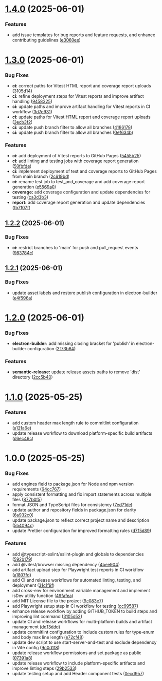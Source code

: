 # [1.4.0](https://github.com/BrainerVirus/electron-react-template/compare/v1.3.0...v1.4.0) (2025-06-01)

### Features

- add issue templates for bug reports and feature requests, and enhance contributing guidelines ([e3060ee](https://github.com/BrainerVirus/electron-react-template/commit/e3060ee88b930d320417e895bafe580d62a614ae))

# [1.3.0](https://github.com/BrainerVirus/electron-react-template/compare/v1.2.2...v1.3.0) (2025-06-01)

### Bug Fixes

- **ci:** correct paths for Vitest HTML report and coverage report uploads ([3105d14](https://github.com/BrainerVirus/electron-react-template/commit/3105d14c36a8db515e837eb0bedace47478eeb41))
- **ci:** refine deployment steps for Vitest reports and improve artifact handling ([9458325](https://github.com/BrainerVirus/electron-react-template/commit/94583253e5aa329cf0a88beffaf58969b1de1350))
- **ci:** update paths and improve artifact handling for Vitest reports in CI workflow ([3d7e931](https://github.com/BrainerVirus/electron-react-template/commit/3d7e9317de379503e93281f32beda324750acc15))
- **ci:** update paths for Vitest HTML report and coverage report uploads ([3ecb3f2](https://github.com/BrainerVirus/electron-react-template/commit/3ecb3f29caeec03bde581c3581aca1e60239321a))
- **ci:** update push branch filter to allow all branches ([4186178](https://github.com/BrainerVirus/electron-react-template/commit/4186178536f0580b9af45cc1b8df8d380c7a660e))
- **ci:** update push branch filter to allow all branches ([0ef634b](https://github.com/BrainerVirus/electron-react-template/commit/0ef634ba9192c6c98c5ceb2f2ad52ef25556b464))

### Features

- **ci:** add deployment of Vitest reports to GitHub Pages ([5455b25](https://github.com/BrainerVirus/electron-react-template/commit/5455b25c041ca4e6e3a8875745a30440a3b750e6))
- **ci:** add linting and testing jobs with coverage report generation ([50fbfde](https://github.com/BrainerVirus/electron-react-template/commit/50fbfde12b1a59636bab675a2f7973027cf56968))
- **ci:** implement deployment of test and coverage reports to GitHub Pages from main branch ([2c619bd](https://github.com/BrainerVirus/electron-react-template/commit/2c619bdd5e5c47dc28c6419faa30155c12b9b113))
- **ci:** rename test job to test_and_coverage and add coverage report generation ([e5569a0](https://github.com/BrainerVirus/electron-react-template/commit/e5569a08a4071720d666edd7339c2ae6a7ac4471))
- **coverage:** add coverage configuration and update dependencies for testing ([ca3d3b3](https://github.com/BrainerVirus/electron-react-template/commit/ca3d3b37daec93fb329565cee1aabe92bd171054))
- **report:** add coverage report generation and update dependencies ([fb7107f](https://github.com/BrainerVirus/electron-react-template/commit/fb7107f816b31bfd9e87099a49a84f5881e0144e))

## [1.2.2](https://github.com/BrainerVirus/electron-react-template/compare/v1.2.1...v1.2.2) (2025-06-01)

### Bug Fixes

- **ci:** restrict branches to 'main' for push and pull_request events ([983784c](https://github.com/BrainerVirus/electron-react-template/commit/983784c63387ebba708a012c7e321572e186a8f1))

## [1.2.1](https://github.com/BrainerVirus/electron-react-template/compare/v1.2.0...v1.2.1) (2025-06-01)

### Bug Fixes

- update asset labels and restore publish configuration in electron-builder ([e4f596a](https://github.com/BrainerVirus/electron-react-template/commit/e4f596a5a6c64b29a369a70699bbe7cad803c433))

# [1.2.0](https://github.com/BrainerVirus/electron-react-template/compare/v1.1.0...v1.2.0) (2025-06-01)

### Bug Fixes

- **electron-builder:** add missing closing bracket for 'publish' in electron-builder configuration ([2f73b84](https://github.com/BrainerVirus/electron-react-template/commit/2f73b84dda5b496e6d8cbc0720adb7914148b2e3))

### Features

- **semantic-release:** update release assets paths to remove 'dist' directory ([2cc5b40](https://github.com/BrainerVirus/electron-react-template/commit/2cc5b40a8c1fe4ba406efa2b8c6caa98cb52d3b0))

# [1.1.0](https://github.com/BrainerVirus/electron-react-template/compare/v1.0.0...v1.1.0) (2025-05-25)

### Features

- add custom header max length rule to commitlint configuration ([a121a6e](https://github.com/BrainerVirus/electron-react-template/commit/a121a6e1df2911df1168c168d0939346b8d9e7b7))
- update release workflow to download platform-specific build artifacts ([d6ec49c](https://github.com/BrainerVirus/electron-react-template/commit/d6ec49cca928fca7f17319373f71f3c3dcc15f20))

# 1.0.0 (2025-05-25)

### Bug Fixes

- add engines field to package.json for Node and npm version requirements ([64cc767](https://github.com/BrainerVirus/electron-react-template/commit/64cc767c9449a14a1e0a6fb42546ee266dc2c703))
- apply consistent formatting and fix import statements across multiple files ([877b0f5](https://github.com/BrainerVirus/electron-react-template/commit/877b0f5cf822dfe9bf0e7c135e64f87966c44fa1))
- format JSON and TypeScript files for consistency ([7ed71de](https://github.com/BrainerVirus/electron-react-template/commit/7ed71dec753db4a35cb3f1636f2f7c1459054bb1))
- update author and repository fields in package.json for clarity ([6a932c0](https://github.com/BrainerVirus/electron-react-template/commit/6a932c05399040de849fc8fbd5e750621b6e35d7))
- update package.json to reflect correct project name and description ([5b4094c](https://github.com/BrainerVirus/electron-react-template/commit/5b4094c0a5af7e24af18d5635f59963f72bf56aa))
- update Prettier configuration for improved formatting rules ([d715d89](https://github.com/BrainerVirus/electron-react-template/commit/d715d89b2a0ed4df15e87405fbec747a3f2fd415))

### Features

- add @typescript-eslint/eslint-plugin and globals to dependencies ([592b179](https://github.com/BrainerVirus/electron-react-template/commit/592b179384ca1493fe21e7a5f9b20023134d315c))
- add @vitest/browser missing dependency ([4bee904](https://github.com/BrainerVirus/electron-react-template/commit/4bee90412a0025558f1fed22e0cee56e93685b0a))
- add artifact upload step for Playwright test reports in CI workflow ([a1807fd](https://github.com/BrainerVirus/electron-react-template/commit/a1807fd0f8614466df31415aff2d53f6b7279287))
- add CI and release workflows for automated linting, testing, and deployment ([31c1f9f](https://github.com/BrainerVirus/electron-react-template/commit/31c1f9fda601573f325e0075e4a4a3ee0da38a39))
- add cross-env for environment variable management and implement isDev utility function ([49fafea](https://github.com/BrainerVirus/electron-react-template/commit/49fafea1d10579952303197df1bb5ddd0ebfd783))
- add MIT License file to the project ([9c083e7](https://github.com/BrainerVirus/electron-react-template/commit/9c083e7aec33bf7545e576a438e0dd97d6306da9))
- add Playwright setup step in CI workflow for testing ([cc99587](https://github.com/BrainerVirus/electron-react-template/commit/cc99587143ea03ea38350b69201f9037460e8a3e))
- enhance release workflow by adding GITHUB_TOKEN to build steps and improving lint command ([3105d52](https://github.com/BrainerVirus/electron-react-template/commit/3105d5213b07217bf1d2fae8e99274e6d569c25f))
- update CI and release workflows for multi-platform builds and artifact management ([dd13ddd](https://github.com/BrainerVirus/electron-react-template/commit/dd13ddd347ae185eb44b974616217a959958e222))
- update commitlint configuration to include custom rules for type-enum and body max line length ([e72cf48](https://github.com/BrainerVirus/electron-react-template/commit/e72cf48096ac006d0e6d87e8d66a9503d23328ae))
- update dev script to use start-server-and-test and exclude dependency in Vite config ([9c0d118](https://github.com/BrainerVirus/electron-react-template/commit/9c0d118f3cb7dfbc505d26c204051feb4ae03d93))
- update release workflow permissions and set package as public ([07391a8](https://github.com/BrainerVirus/electron-react-template/commit/07391a824f993438d8ecfc0fd5847d7d3002d84a))
- update release workflow to include platform-specific artifacts and improve linting steps ([29b2533](https://github.com/BrainerVirus/electron-react-template/commit/29b2533e6887cebe8f2a3ca929c551427f0ca63b))
- update testing setup and add Header component tests ([0ecd957](https://github.com/BrainerVirus/electron-react-template/commit/0ecd957f5be5416d8364d6b68501416f32ba6936))
